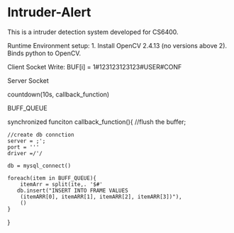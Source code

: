 # Intruder-Alert

This is a intruder detection system developed for CS6400.

Runtime Environment setup:
    1. Install OpenCV 2.4.13 (no versions above 2). Binds python to OpenCV.

Client Socket Write: BUF[i] = 1#123123123123#USER#CONF


Server Socket

countdown(10s, callback_function)




BUFF_QUEUE


synchronized
funciton callback_function(){
    //flush the buffer; 
    
    
    //create db connction
    server = ;';
    port = '''
    driver =/'/
    
    db = mysql_connect()
    
    foreach(item in BUFF_QUEUE){
        itemArr = split(ite,. '$#'
       db.insert("INSERT INTO FRAME VALUES
        (itemARR[0], itemARR[1], itemARR[2], itemARR[3])"),
        ()       
    }
 

}

